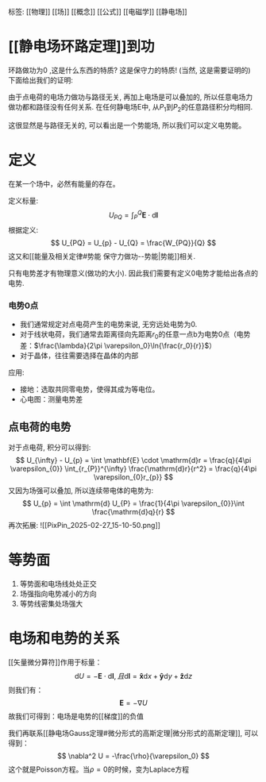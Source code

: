 标签: [[物理]] [[场]] [[概念]] [[公式]] [[电磁学]] [[静电场]]

# [[静电场环路定理]]到功

环路做功为0 ,这是什么东西的特质? 这是保守力的特质! (当然, 这是需要证明的)
下面给出我们的证明: 

由于点电荷的电场力做功与路径无关, 再加上电场是可以叠加的, 所以任意电场力做功都和路径没有任何关系. 在任何静电场E中, 从$P_{1}$到$P_{2}$的任意路径积分均相同. 

这很显然是与路径无关的, 可以看出是一个势能场, 所以我们可以定义电势能。


# 定义

在某一个场中，必然有能量的存在。

定义标量: 
$$
U_{PQ} = \int_{P}^Q \mathbf{E} \cdot \mathrm{d} \mathbf{l}
$$
根据定义: 
$$
U_{PQ} = U_{p} - U_{Q} = \frac{W_{PQ}}{Q}
$$
这又和[[能量及相关定律#势能 保守力做功--势能|势能]]相关. 

只有电势差才有物理意义(做功的大小). 因此我们需要有定义0电势才能给出各点的电势. 

### 电势0点

+ 我们通常规定对点电荷产生的电势来说, 无穷远处电势为0. 
+ 对于线状电荷，我们通常去距离径向先距离$r_0$的任意一点b为电势0点（电势差：$\frac{\lambda}{2\pi \varepsilon_0}\ln{\frac{r_0}{r}}$）
+ 对于晶体，往往需要选择在晶体的内部

应用: 
+ 接地：选取共同零电势，使得其成为等电位。
+ 心电图：测量电势差
## 点电荷的电势

对于点电荷, 积分可以得到: 
$$
U_{\infty} - U_{p} = \int \mathbf{E} \cdot \mathrm{d}r = \frac{q}{4\pi \varepsilon_{0}} \int_{r_{P}}^{\infty} \frac{\mathrm{d}r}{r^2} = \frac{q}{4\pi \varepsilon_{0}r_{p}}
$$
又因为场强可以叠加, 所以连续带电体的电势为: 
$$
U_{p} = \int \mathrm{d} U_{P} = \frac{1}{4\pi \varepsilon_{0}}\int \frac{\mathrm{d}q}{r}
$$
再次拓展: 
![[PixPin_2025-02-27_15-10-50.png]]

# 等势面

1. 等势面和电场线处处正交
2. 场强指向电势减小的方向
3. 等势线密集处场强大

# 电场和电势的关系

[[矢量微分算符]]作用于标量：
$$
\mathrm{d}U = -\mathbf{E} \cdot \mathrm{d} \mathbf{l},且\mathrm{d} \mathbf{l} = \mathbf{\hat{x}} \mathrm{d}x + \mathbf{\hat{y}} \mathrm{d}y + \mathbf{\hat{z}} \mathrm{d}z
$$
则我们有：
$$
\mathbf{E} = -\nabla U
$$
故我们可得到：电场是电势的[[梯度]]的负值

我们再联系[[静电场Gauss定理#微分形式的高斯定理|微分形式的高斯定理]], 可以得到：
$$
\nabla^2 U = -\frac{\rho}{\varepsilon_0}
$$
这个就是Poisson方程。当$\rho=0$的时候，变为Laplace方程